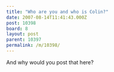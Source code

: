 ```yaml
---
title: "Who are you and who is Colin?"
date: 2007-08-14T11:41:43.000Z
post: 10398
board: 8
layout: post
parent: 10397
permalink: /m/10398/
---
```

And why would you post that here?
